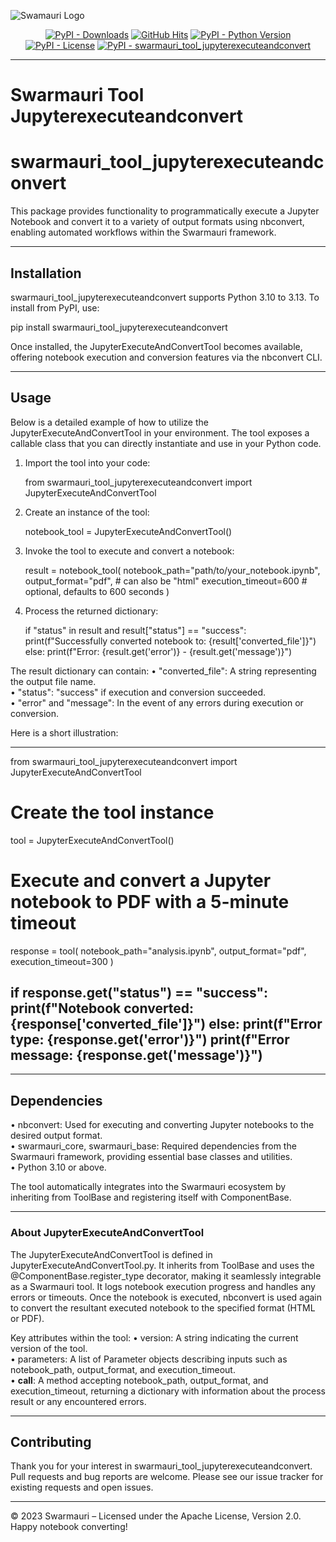 
![Swamauri Logo](https://res.cloudinary.com/dbjmpekvl/image/upload/v1730099724/Swarmauri-logo-lockup-2048x757_hww01w.png)

<p align="center">
    <a href="https://pypi.org/project/swarmauri_tool_jupyterexecuteandconvert/">
        <img src="https://img.shields.io/pypi/dm/swarmauri_tool_jupyterexecuteandconvert" alt="PyPI - Downloads"/></a>
    <a href="https://github.com/swarmauri/swarmauri-sdk/pkgs/community/swarmauri_tool_jupyterexecuteandconvert/README.md">
        <img src="https://hits.seeyoufarm.com/api/count/incr/badge.svg?url=https://github.com/swarmauri/swarmauri-sdk/pkgs/community/swarmauri_tool_jupyterexecuteandconvert/README.md&count_bg=%2379C83D&title_bg=%23555555&icon=&icon_color=%23E7E7E7&title=hits&edge_flat=false" alt="GitHub Hits"/></a>
    <a href="https://pypi.org/project/swarmauri_tool_jupyterexecuteandconvert/">
        <img src="https://img.shields.io/pypi/pyversions/swarmauri_tool_jupyterexecuteandconvert" alt="PyPI - Python Version"/></a>
    <a href="https://pypi.org/project/swarmauri_tool_jupyterexecuteandconvert/">
        <img src="https://img.shields.io/pypi/l/swarmauri_tool_jupyterexecuteandconvert" alt="PyPI - License"/></a>
    <a href="https://pypi.org/project/swarmauri_tool_jupyterexecuteandconvert/">
        <img src="https://img.shields.io/pypi/v/swarmauri_tool_jupyterexecuteandconvert?label=swarmauri_tool_jupyterexecuteandconvert&color=green" alt="PyPI - swarmauri_tool_jupyterexecuteandconvert"/></a>
</p>

---

# Swarmauri Tool Jupyterexecuteandconvert
# swarmauri_tool_jupyterexecuteandconvert

This package provides functionality to programmatically execute a Jupyter Notebook and convert it to a variety of output formats using nbconvert, enabling automated workflows within the Swarmauri framework.

---

## Installation

swarmauri_tool_jupyterexecuteandconvert supports Python 3.10 to 3.13. To install from PyPI, use:

pip install swarmauri_tool_jupyterexecuteandconvert

Once installed, the JupyterExecuteAndConvertTool becomes available, offering notebook execution and conversion features via the nbconvert CLI.

---

## Usage

Below is a detailed example of how to utilize the JupyterExecuteAndConvertTool in your environment. The tool exposes a callable class that you can directly instantiate and use in your Python code.

1. Import the tool into your code:
   
   from swarmauri_tool_jupyterexecuteandconvert import JupyterExecuteAndConvertTool

2. Create an instance of the tool:
   
   notebook_tool = JupyterExecuteAndConvertTool()

3. Invoke the tool to execute and convert a notebook:
   
   result = notebook_tool(
       notebook_path="path/to/your_notebook.ipynb",
       output_format="pdf",         # can also be "html"
       execution_timeout=600        # optional, defaults to 600 seconds
   )

4. Process the returned dictionary:
   
   if "status" in result and result["status"] == "success":
       print(f"Successfully converted notebook to: {result['converted_file']}")
   else:
       print(f"Error: {result.get('error')} - {result.get('message')}")

The result dictionary can contain:
• "converted_file": A string representing the output file name.  
• "status": "success" if execution and conversion succeeded.  
• "error" and "message": In the event of any errors during execution or conversion.  

Here is a short illustration:

---------------------------------------------------------------------------------------
from swarmauri_tool_jupyterexecuteandconvert import JupyterExecuteAndConvertTool

# Create the tool instance
tool = JupyterExecuteAndConvertTool()

# Execute and convert a Jupyter notebook to PDF with a 5-minute timeout
response = tool(
    notebook_path="analysis.ipynb",
    output_format="pdf",
    execution_timeout=300
)

if response.get("status") == "success":
    print(f"Notebook converted: {response['converted_file']}")
else:
    print(f"Error type: {response.get('error')}")
    print(f"Error message: {response.get('message')}")
---------------------------------------------------------------------------------------

---

## Dependencies

• nbconvert: Used for executing and converting Jupyter notebooks to the desired output format.  
• swarmauri_core, swarmauri_base: Required dependencies from the Swarmauri framework, providing essential base classes and utilities.  
• Python 3.10 or above.  

The tool automatically integrates into the Swarmauri ecosystem by inheriting from ToolBase and registering itself with ComponentBase.

---

### About JupyterExecuteAndConvertTool

The JupyterExecuteAndConvertTool is defined in JupyterExecuteAndConvertTool.py. It inherits from ToolBase and uses the @ComponentBase.register_type decorator, making it seamlessly integrable as a Swarmauri tool. It logs notebook execution progress and handles any errors or timeouts. Once the notebook is executed, nbconvert is used again to convert the resultant executed notebook to the specified format (HTML or PDF).

Key attributes within the tool:
• version: A string indicating the current version of the tool.  
• parameters: A list of Parameter objects describing inputs such as notebook_path, output_format, and execution_timeout.  
• __call__: A method accepting notebook_path, output_format, and execution_timeout, returning a dictionary with information about the process result or any encountered errors.  

---

## Contributing

Thank you for your interest in swarmauri_tool_jupyterexecuteandconvert. Pull requests and bug reports are welcome. Please see our issue tracker for existing requests and open issues.

---

© 2023 Swarmauri – Licensed under the Apache License, Version 2.0.  
Happy notebook converting!